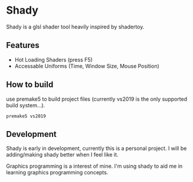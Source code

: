 # Shady
Shady is a glsl shader tool heavily inspired by shadertoy.

## Features
- Hot Loading Shaders (press F5)
- Accessable Uniforms (Time, Window Size, Mouse Position)

## How to build
use premake5 to build project files (currently vs2019 is the only supported build system...).

```premake5 vs2019```

## Development
Shady is early in development, currently this is a personal project. I will
be adding/making shady better when I feel like it.

Graphics programming is a interest of mine. I'm using shady to aid me in learning
graphics programming concepts.
